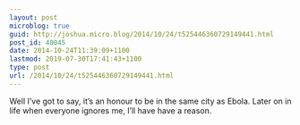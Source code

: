 ```yaml
---
layout: post
microblog: true
guid: http://joshua.micro.blog/2014/10/24/t525446360729149441.html
post_id: 40045
date: 2014-10-24T11:39:09+1100
lastmod: 2019-07-30T17:41:43+1100
type: post
url: /2014/10/24/t525446360729149441.html
---
```

Well I’ve got to say, it’s an honour to be in the same city as Ebola. Later on in life when everyone ignores me, I’ll have have a reason.

